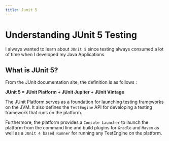 ```yaml
---
title: Junit 5
---
```


# Understanding JUnit 5 Testing

I always wanted to learn about `JUnit 5` since testing always consumed a lot of time when I developed my Java Applications. 

## What is JUnit 5? 

From the JUnit documentation site, the definition is as follows : 

**JUnit 5 = JUnit Platform + JUnit Jupiter + JUnit Vintage**

The JUnit Platform serves as a foundation for launching testing frameworks on the JVM. It also defines the `TestEngine` API for developing a testing framework that runs on the platform.

Furthermore, the platform provides a `Console Launcher` to launch the platform from the command line and build plugins for `Gradle` and `Maven` as well as a `JUnit 4 based Runner` for running any TestEngine on the platform.



